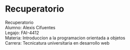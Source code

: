 # Recuperatorio
Recuperatorio<br>
Alumno: Alexis Cifuentes<br>
Legajo: FAI-4412<br>
Materia: Introduccion a la programacion orientada a objetos<br>
Carrera: Tecnicatura universitaria en desarrollo web<br>
